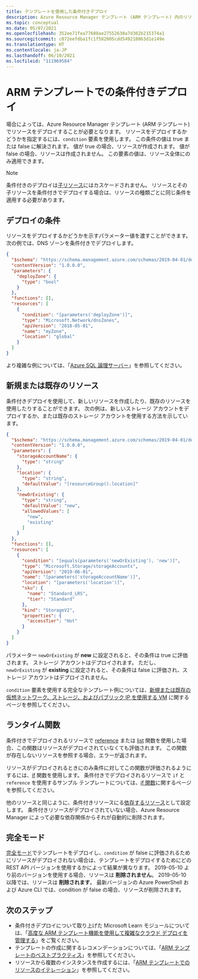 ```yaml
---
title: テンプレートを使用した条件付きデプロイ
description: Azure Resource Manager テンプレート (ARM テンプレート) 内のリソースを条件付きでデプロイする方法について説明します。
ms.topic: conceptual
ms.date: 05/07/2021
ms.openlocfilehash: 352ee71fea77608ae27552630a7d302b215374a1
ms.sourcegitcommit: c072eefdba1fc1f582005cdd549218863d1e149e
ms.translationtype: HT
ms.contentlocale: ja-JP
ms.lasthandoff: 06/10/2021
ms.locfileid: "111969504"
---
```

# <a name="conditional-deployment-in-arm-templates"></a>ARM テンプレートでの条件付きデプロイ

場合によっては、Azure Resource Manager テンプレート (ARM テンプレート) でリソースをデプロイすることが必要となります。 リソースをデプロイするかどうかを指定するには、`condition` 要素を使用します。 この条件の値は true または false に解決されます。 値が true の場合、リソースが作成されます。 値が false の場合、リソースは作成されません。 この要素の値は、リソース全体にのみ適用できます。

> [!NOTE]
> 条件付きのデプロイは[子リソース](child-resource-name-type.md)にはカスケードされません。 リソースとその子リソースを条件付きでデプロイする場合は、リソースの種類ごとに同じ条件を適用する必要があります。

## <a name="deploy-condition"></a>デプロイの条件

リソースをデプロイするかどうかを示すパラメーター値を渡すことができます。 次の例では、DNS ゾーンを条件付きでデプロイします。

```json
{
  "$schema": "https://schema.management.azure.com/schemas/2019-04-01/deploymentTemplate.json#",
  "contentVersion": "1.0.0.0",
  "parameters": {
    "deployZone": {
      "type": "bool"
    }
  },
  "functions": [],
  "resources": [
    {
      "condition": "[parameters('deployZone')]",
      "type": "Microsoft.Network/dnsZones",
      "apiVersion": "2018-05-01",
      "name": "myZone",
      "location": "global"
    }
  ]
}
```

より複雑な例については、「[Azure SQL 論理サーバー](https://github.com/Azure/azure-quickstart-templates/tree/master/quickstarts/microsoft.sql/sql-logical-server)」を参照してください。

## <a name="new-or-existing-resource"></a>新規または既存のリソース

条件付きデプロイを使用して、新しいリソースを作成したり、既存のリソースを使用したりすることができます。 次の例は、新しいストレージ アカウントをデプロイするか、または既存のストレージ アカウントを使用する方法を示しています。

```json
{
  "$schema": "https://schema.management.azure.com/schemas/2019-04-01/deploymentTemplate.json#",
  "contentVersion": "1.0.0.0",
  "parameters": {
    "storageAccountName": {
      "type": "string"
    },
    "location": {
      "type": "string",
      "defaultValue": "[resourceGroup().location]"
    },
    "newOrExisting": {
      "type": "string",
      "defaultValue": "new",
      "allowedValues": [
        "new",
        "existing"
      ]
    }
  },
  "functions": [],
  "resources": [
    {
      "condition": "[equals(parameters('newOrExisting'), 'new')]",
      "type": "Microsoft.Storage/storageAccounts",
      "apiVersion": "2019-06-01",
      "name": "[parameters('storageAccountName')]",
      "location": "[parameters('location')]",
      "sku": {
        "name": "Standard_LRS",
        "tier": "Standard"
      },
      "kind": "StorageV2",
      "properties": {
        "accessTier": "Hot"
      }
    }
  ]
}
```

パラメーター `newOrExisting` が **new** に設定されると、その条件は true に評価されます。 ストレージ アカウントはデプロイされます。 ただし、`newOrExisting` が **existing** に設定されると、その条件は false に評価され、ストレージ アカウントはデプロイされません。

`condition` 要素を使用する完全なテンプレート例については、[新規または既存の仮想ネットワーク、ストレージ、およびパブリック IP を使用する VM](https://github.com/Azure/azure-quickstart-templates/tree/master/quickstarts/microsoft.compute/vm-new-or-existing-conditions) に関するページを参照してください。

## <a name="runtime-functions"></a>ランタイム関数

条件付きでデプロイされるリソースで [reference](template-functions-resource.md#reference) または [list](template-functions-resource.md#list) 関数を使用した場合、この関数はリソースがデプロイされていなくても評価されます。 この関数が存在しないリソースを参照する場合、エラーが返されます。

リソースがデプロイされるときにのみ条件に対してこの関数が評価されるようにするには、[if](template-functions-logical.md#if) 関数を使用します。 条件付きでデプロイされるリソースで `if` と `reference` を使用するサンプル テンプレートについては、[if 関数](template-functions-logical.md#if)に関するページを参照してください。

他のリソースと同じように、条件付きリソースにる[依存するリソース](./resource-dependency.md)として設定します。 条件付きリソースがデプロイされていない場合、Azure Resource Manager によって必要な依存関係からそれが自動的に削除されます。

## <a name="complete-mode"></a>完全モード

[完全モード](deployment-modes.md)でテンプレートをデプロイし、`condition` が false に評価されるためにリソースがデプロイされない場合は、テンプレートをデプロイするためにどの REST API バージョンを使用するかによって結果が異なります。 2019-05-10 より前のバージョンを使用する場合、リソースは **削除されません**。 2019-05-10 以降では、リソースは **削除されます**。 最新バージョンの Azure PowerShell および Azure CLI では、condition が false の場合、リソースが削除されます。

## <a name="next-steps"></a>次のステップ

* 条件付きデプロイについて取り上げた Microsoft Learn モジュールについては、「[高度な ARM テンプレート機能を使用して複雑なクラウド デプロイを管理する](/learn/modules/manage-deployments-advanced-arm-template-features/)」をご覧ください。
* テンプレートの作成に関するレコメンデーションについては、「[ARM テンプレートのベストプラクティス](./best-practices.md)」を参照してください。
* リソースから複数のインスタンスを作成するには、「[ARM テンプレートでのリソースのイテレーション](copy-resources.md)」を参照してください。